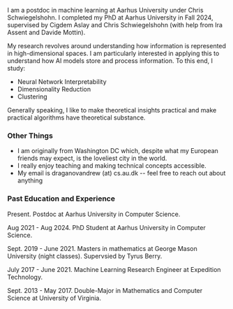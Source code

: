 I am a postdoc in machine learning at Aarhus University under Chris Schwiegelshohn. I completed my PhD at Aarhus University in Fall 2024, supervised by Cigdem Aslay and Chris Schwiegelshohn (with help from Ira Assent and Davide Mottin).

My research revolves around understanding how information is represented in high-dimensional spaces. I am particularly interested in applying this to understand how AI models store and process information. To this end, I study:
- Neural Network Interpretability
- Dimensionality Reduction
- Clustering

Generally speaking, I like to make theoretical insights practical and make practical algorithms have theoretical substance.

### Other Things

- I am originally from Washington DC which, despite what my European friends may expect, is the loveliest city in the world.
- I really enjoy teaching and making technical concepts accessible.
- My email is draganovandrew (at) cs.au.dk -- feel free to reach out about anything

### Past Education and Experience

Present. Postdoc at Aarhus University in Computer Science.

Aug 2021 - Aug 2024. PhD Student at Aarhus University in Computer Science.

Sept. 2019 - June 2021. Masters in mathematics at George Mason University (night classes). Supervsied by Tyrus Berry.

July 2017 - June 2021. Machine Learning Research Engineer at Expedition Technology.

Sept. 2013 - May 2017. Double-Major in Mathematics and Computer Science at University of Virginia.
